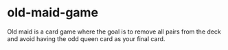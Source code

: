 # old-maid-game
Old maid is a card game where the goal is to remove all pairs from the deck and avoid having the odd queen card as your final card.
